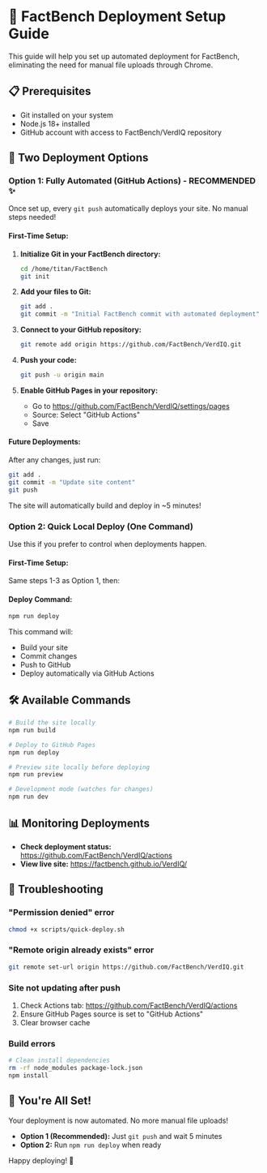 # 🚀 FactBench Deployment Setup Guide

This guide will help you set up automated deployment for FactBench, eliminating the need for manual file uploads through Chrome.

## 📋 Prerequisites

- Git installed on your system
- Node.js 18+ installed
- GitHub account with access to FactBench/VerdIQ repository

## 🎯 Two Deployment Options

### Option 1: Fully Automated (GitHub Actions) - RECOMMENDED ✨

Once set up, every `git push` automatically deploys your site. No manual steps needed!

#### First-Time Setup:

1. **Initialize Git in your FactBench directory:**
   ```bash
   cd /home/titan/FactBench
   git init
   ```

2. **Add your files to Git:**
   ```bash
   git add .
   git commit -m "Initial FactBench commit with automated deployment"
   ```

3. **Connect to your GitHub repository:**
   ```bash
   git remote add origin https://github.com/FactBench/VerdIQ.git
   ```

4. **Push your code:**
   ```bash
   git push -u origin main
   ```

5. **Enable GitHub Pages in your repository:**
   - Go to https://github.com/FactBench/VerdIQ/settings/pages
   - Source: Select "GitHub Actions"
   - Save

#### Future Deployments:
After any changes, just run:
```bash
git add .
git commit -m "Update site content"
git push
```

The site will automatically build and deploy in ~5 minutes!

### Option 2: Quick Local Deploy (One Command)

Use this if you prefer to control when deployments happen.

#### First-Time Setup:
Same steps 1-3 as Option 1, then:

#### Deploy Command:
```bash
npm run deploy
```

This command will:
- Build your site
- Commit changes
- Push to GitHub
- Deploy automatically via GitHub Actions

## 🛠️ Available Commands

```bash
# Build the site locally
npm run build

# Deploy to GitHub Pages
npm run deploy

# Preview site locally before deploying
npm run preview

# Development mode (watches for changes)
npm run dev
```

## 📊 Monitoring Deployments

- **Check deployment status:** https://github.com/FactBench/VerdIQ/actions
- **View live site:** https://factbench.github.io/VerdIQ/

## 🔧 Troubleshooting

### "Permission denied" error
```bash
chmod +x scripts/quick-deploy.sh
```

### "Remote origin already exists" error
```bash
git remote set-url origin https://github.com/FactBench/VerdIQ.git
```

### Site not updating after push
1. Check Actions tab: https://github.com/FactBench/VerdIQ/actions
2. Ensure GitHub Pages source is set to "GitHub Actions"
3. Clear browser cache

### Build errors
```bash
# Clean install dependencies
rm -rf node_modules package-lock.json
npm install
```

## 🎉 You're All Set!

Your deployment is now automated. No more manual file uploads!

- **Option 1 (Recommended):** Just `git push` and wait 5 minutes
- **Option 2:** Run `npm run deploy` when ready

Happy deploying! 🚀